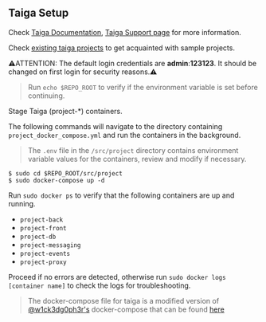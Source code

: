 ## Taiga Setup

Check [Taiga Documentation](https://taigaio.github.io/taiga-doc/dist/), [Taiga Support page](https://tree.taiga.io/support/) for more information.

Check [existing taiga projects](https://tree.taiga.io/discover) to get acquainted with sample projects.

⚠️ATTENTION: The default login credentials are **admin**:**123123**. It should be changed on first login for security reasons.⚠️

> Run `echo $REPO_ROOT` to verify if the environment variable is set before continuing.

Stage Taiga (project-*) containers.

The following commands will navigate to the directory containing `project_docker_compose.yml` and run the containers in the background.

> The `.env` file in the `/src/project` directory contains environment variable values for the containers, review and modify if necessary.

```
$ sudo cd $REPO_ROOT/src/project
$ sudo docker-compose up -d
```

Run `sudo docker ps` to verify that the following containers are up and running.
  - `project-back`
  - `project-front`
  - `project-db`
  - `project-messaging`
  - `project-events`
  - `project-proxy`

Proceed if no errors are detected, otherwise run `sudo docker logs [container name]` to check the logs for troubleshooting.

> The docker-compose file for taiga is a modified version of [@w1ck3dg0ph3r's](https://github.com/docker-taiga/taiga/commits?author=w1ck3dg0ph3r) docker-compose that can be found [here](https://github.com/docker-taiga/taiga)
